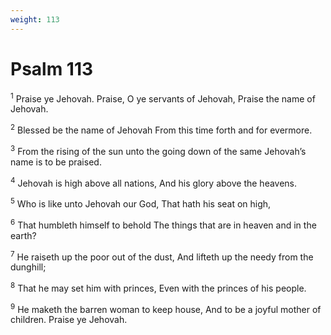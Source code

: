 ```yaml
---
weight: 113
---
```


# Psalm 113

<sup>1</sup> Praise ye Jehovah. Praise, O ye servants of Jehovah, Praise the name of Jehovah. 

<sup>2</sup> Blessed be the name of Jehovah From this time forth and for evermore. 

<sup>3</sup> From the rising of the sun unto the going down of the same Jehovah’s name is to be praised. 

<sup>4</sup> Jehovah is high above all nations, And his glory above the heavens. 

<sup>5</sup> Who is like unto Jehovah our God, That hath his seat on high, 

<sup>6</sup> That humbleth himself to behold The things that are in heaven and in the earth? 

<sup>7</sup> He raiseth up the poor out of the dust, And lifteth up the needy from the dunghill; 

<sup>8</sup> That he may set him with princes, Even with the princes of his people. 

<sup>9</sup> He maketh the barren woman to keep house, And to be a joyful mother of children. Praise ye Jehovah. 



